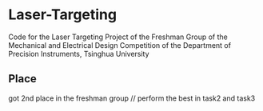 # Laser-Targeting
Code for the Laser Targeting Project of the Freshman Group of the Mechanical and Electrical Design Competition of the Department of Precision Instruments, Tsinghua University

## Place
got 2nd place in the freshman group //
perform the best in task2 and task3
